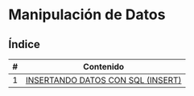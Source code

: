 # Manipulación de Datos

## Índice

| # | Contenido |
|---|-----------|
| 1 | [INSERTANDO DATOS CON SQL (INSERT)](Intro.md) |